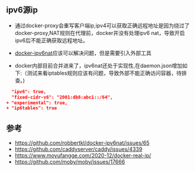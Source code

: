 
## ipv6源ip
- 通过docker-proxy会重写客户端ip,ipv4可以获取正确远程地址是因为绕过了docker-proxy,NAT规则在代理前，docker并没有处理ipv6 nat，导致开启ipv6后不能正确获取远程地址。


- [docker-ipv6nat](https://github.com/robbertkl/docker-ipv6nat)应该可以解决问题，但是需要引入外部工具
- docker内部目前合并进来了，ipv6nat还处于实现性,在daemon.json增加如下:（测试来看iptables规则应该有问题，导致外部不能正确访问容器，待排查。)
```json
  "ipv6": true,
  "fixed-cidr-v6": "2001:db8:abc1::/64",
+ "experimental": true,
+ "ip6tables": true

```
## 参考
- https://github.com/robbertkl/docker-ipv6nat/issues/65
- https://github.com/caddyserver/caddy/issues/4339
- https://www.moyufangge.com/2020-12/docker-real-ip/
- https://github.com/moby/moby/issues/17666


